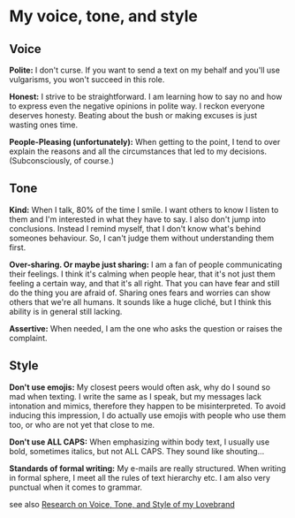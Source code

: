 # My voice, tone, and style 

## Voice

**Polite:** I don't curse. If you want to send a text on my behalf and you'll use vulgarisms, you won't succeed in this role.
  
**Honest:** I strive to be straightforward. I am learning how to say no and how to express even the negative opinions in polite way. I reckon everyone deserves honesty. Beating about the bush or making excuses is just wasting ones time.

**People-Pleasing (unfortunately):** When getting to the point, I tend to over explain the reasons and all the circumstances that led to my decisions. (Subconsciously, of course.) 

  <!-- The other side of my honesty is that I sometimes don't know the border line...I sometimes don't know how to serve the information in appropriate way -->

## Tone

**Kind:** When I talk, 80% of the time I smile. I want others to know I listen to them and I'm interested in what they have to say. I also don't jump into conclusions. Instead I remind myself, that I don't know what's behind someones behaviour.  So, I can't judge them without understanding them first.

**Over-sharing. Or maybe just sharing:** I am a fan of people communicating their feelings. I think it's calming when people hear, that it's not just them feeling a certain way, and that it's all right. That you can have fear and still do the thing you are afraid of. Sharing ones fears and worries can show others that we're all humans. It sounds like a huge cliché, but I think this ability is in general still lacking.

**Assertive:** When needed, I am the one who asks the question or raises the complaint. 

## Style

**Don't use emojis:** My closest peers would often ask, why do I sound so mad when texting. I write the same as I speak, but my messages lack intonation and mimics, therefore they happen to be misinterpreted. To avoid inducing this impression, I do actually use emojis with people who use them too, or who are not yet that close to me.

**Don't use ALL CAPS:** When emphasizing within body text, I usually use bold, sometimes italics, but not ALL CAPS. They sound like shouting...

**Standards of formal writing:** My e-mails are really structured. When writing in formal sphere, I meet all the rules of text hierarchy etc. I am also very punctual when it comes to grammar.

see also [Research on Voice, Tone, and Style of my Lovebrand](Patagonia.md)
